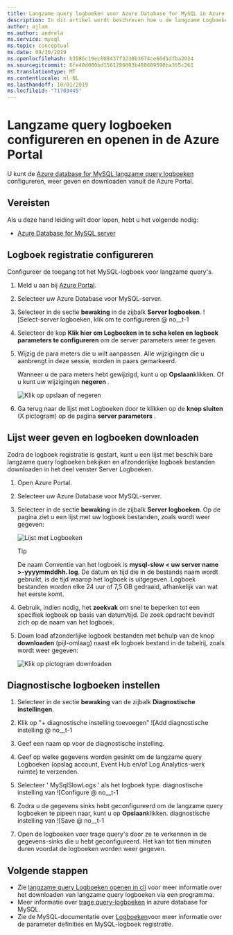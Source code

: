 ```yaml
---
title: Langzame query logboeken voor Azure Database for MySQL in Azure Portal configureren en openen
description: In dit artikel wordt beschreven hoe u de langzame Logboeken in Azure Database for MySQL kunt configureren en openen vanuit de Azure Portal.
author: ajlam
ms.author: andrela
ms.service: mysql
ms.topic: conceptual
ms.date: 09/30/2019
ms.openlocfilehash: b3986c19ec008437f3230b3674ce60d1dfba2024
ms.sourcegitcommit: 6fe40d080bd1561286093b488609590ba355c261
ms.translationtype: MT
ms.contentlocale: nl-NL
ms.lasthandoff: 10/01/2019
ms.locfileid: "71703445"
---
```

# <a name="configure-and-access-slow-query-logs-in-the-azure-portal"></a>Langzame query logboeken configureren en openen in de Azure Portal

U kunt de [Azure database for MySQL langzame query logboeken](concepts-server-logs.md) configureren, weer geven en downloaden vanuit de Azure Portal.

## <a name="prerequisites"></a>Vereisten
Als u deze hand leiding wilt door lopen, hebt u het volgende nodig:
- [Azure Database for MySQL server](quickstart-create-mysql-server-database-using-azure-portal.md)

## <a name="configure-logging"></a>Logboek registratie configureren
Configureer de toegang tot het MySQL-logboek voor langzame query's. 

1. Meld u aan bij [Azure Portal](https://portal.azure.com/).

2. Selecteer uw Azure Database voor MySQL-server.

3. Selecteer in de sectie **bewaking** in de zijbalk **Server logboeken**. 
   ![Select-server logboeken, klik om te configureren @ no__t-1

4. Selecteer de kop **Klik hier om Logboeken in te scha kelen en logboek parameters te configureren** om de server parameters weer te geven.

5. Wijzig de para meters die u wilt aanpassen. Alle wijzigingen die u aanbrengt in deze sessie, worden in paars gemarkeerd. 

   Wanneer u de para meters hebt gewijzigd, kunt u op **Opslaan**klikken. Of u kunt uw wijzigingen **negeren** .

   ![Klik op opslaan of negeren](./media/howto-configure-server-logs-in-portal/3-save-discard.png)

6. Ga terug naar de lijst met Logboeken door te klikken op de **knop sluiten** (X pictogram) op de pagina **server parameters** .

## <a name="view-list-and-download-logs"></a>Lijst weer geven en logboeken downloaden
Zodra de logboek registratie is gestart, kunt u een lijst met beschik bare langzame query logboeken bekijken en afzonderlijke logboek bestanden downloaden in het deel venster Server Logboeken.

1. Open Azure Portal.

2. Selecteer uw Azure Database voor MySQL-server.

3. Selecteer in de sectie **bewaking** in de zijbalk **Server logboeken**. Op de pagina ziet u een lijst met uw logboek bestanden, zoals wordt weer gegeven:

   ![Lijst met Logboeken](./media/howto-configure-server-logs-in-portal/4-server-logs-list.png)

   > [!TIP]
   > De naam Conventie van het logboek is **mysql-slow < uw server name >-yyyymmddhh. log**. De datum en tijd die in de bestands naam wordt gebruikt, is de tijd waarop het logboek is uitgegeven. Logboek bestanden worden elke 24 uur of 7,5 GB gedraaid, afhankelijk van wat het eerste komt.

4. Gebruik, indien nodig, het **zoekvak** om snel te beperken tot een specifiek logboek op basis van datum/tijd. De zoek opdracht bevindt zich op de naam van het logboek.

5. Down load afzonderlijke logboek bestanden met behulp van de knop **downloaden** (pijl-omlaag) naast elk logboek bestand in de tabelrij, zoals wordt weer gegeven:

   ![Klik op pictogram downloaden](./media/howto-configure-server-logs-in-portal/5-download.png)

## <a name="set-up-diagnostic-logs"></a>Diagnostische logboeken instellen

1. Selecteer in de sectie **bewaking** van de zijbalk **Diagnostische instellingen**.

1. Klik op "+ diagnostische instelling toevoegen" ![Add diagnostische instelling @ no__t-1

1. Geef een naam op voor de diagnostische instelling.

1. Geef op welke gegevens worden gesinkt om de langzame query Logboeken (opslag account, Event Hub en/of Log Analytics-werk ruimte) te verzenden.

1. Selecteer ' MySqlSlowLogs ' als het logboek type.
diagnostische instelling van ![Configure @ no__t-1

1. Zodra u de gegevens sinks hebt geconfigureerd om de langzame query logboeken te pipeen naar, kunt u op **Opslaan**klikken.
diagnostische instelling van ![Save @ no__t-1

1. Open de logboeken voor trage query's door ze te verkennen in de gegevens-sinks die u hebt geconfigureerd. Het kan tot tien minuten duren voordat de logboeken worden weer gegeven.

## <a name="next-steps"></a>Volgende stappen
- Zie [langzame query Logboeken openen in cli](howto-configure-server-logs-in-cli.md) voor meer informatie over het downloaden van langzame query logboeken via een programma.
- Meer informatie over [trage query-logboeken](concepts-server-logs.md) in azure database for MySQL.
- Zie de MySQL-documentatie over [Logboeken](https://dev.mysql.com/doc/refman/5.7/en/slow-query-log.html)voor meer informatie over de parameter definities en MySQL-logboek registratie.